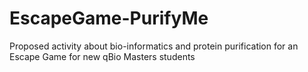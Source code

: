 # EscapeGame-PurifyMe
Proposed activity about bio-informatics and protein purification for an Escape Game for new qBio Masters students
